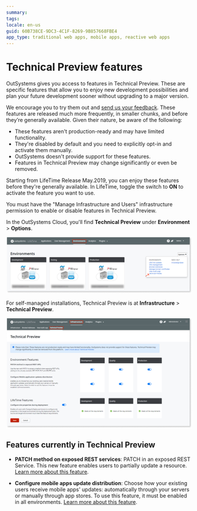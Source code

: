 ```yaml
---
summary:
tags:
locale: en-us
guid: 60B738CE-9DC3-4C1F-8269-9B857668FBE4
app_type: traditional web apps, mobile apps, reactive web apps
---
```


# Technical Preview features

OutSystems gives you access to features in Technical Preview. These are specific features that allow you to enjoy new development possibilities and plan your future development sooner without upgrading to a major version.

We encourage you to try them out and [send us your feedback](https://www.outsystems.com/forums/71/early-access-features). These features are released much more frequently, in smaller chunks, and before they’re generally available. Given their nature, be aware of the following:

* These features aren't production-ready and may have limited functionality.
* They're disabled by default and you need to explicitly opt-in and activate them manually.
* OutSystems doesn't provide support for these features.
* Features in Technical Preview may change significantly or even be removed.

Starting from LifeTime Release May.2019, you can enjoy these features before they're generally available. In LifeTime, toggle the switch to **ON** to activate the feature you want to use. 

<div class="info" markdown="1">

You must have the "Manage Infrastructure and Users" infrastructure permission to enable or disable features in Technical Preview.

</div>

In the OutSystems Cloud, you'll find **Technical Preview** under **Environment** > **Options**.

![Activate Technical Preview features in the OutSystems Cloud](images/tech-preview-cloud-lt.png)

For self-managed installations, Technical Preview is at **Infrastructure** > **Technical Preview**.

![Activate Technical Preview features](images/tech-preview-lt.png)


## Features currently in Technical Preview

* **PATCH method on exposed REST services**: PATCH in an exposed REST Service. This new feature enables users to partially update a resource. [Learn more about this feature](https://success.outsystems.com/Documentation/11/Extensibility_and_Integration/REST/Expose_REST_APIs/PATCH_method_on_exposed_REST_services).

* **Configure mobile apps update distribution**:  Choose how your existing users receive mobile apps' updates: automatically through your servers or manually through app stores. To use this feature, it must be enabled in all environments. [Learn more about this feature](https://success.outsystems.com/Documentation/11/Delivering_Mobile_Apps/Technical_Preview_-_Configure_mobile_apps_updates_distribution).
